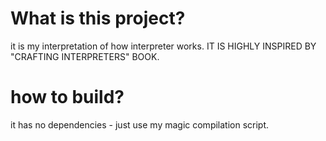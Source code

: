 # What is this project?
it is my interpretation of how interpreter works. IT IS HIGHLY INSPIRED BY "CRAFTING INTERPRETERS" BOOK.

# how to build?
it has no dependencies - just use my magic compilation script.
